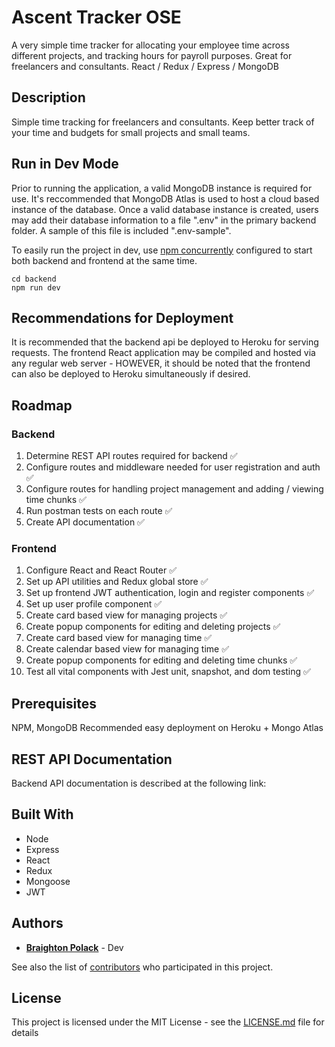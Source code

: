 # Ascent Tracker OSE
A very simple time tracker for allocating your employee time across different projects, and tracking hours for payroll purposes. Great for freelancers and consultants.
React / Redux / Express / MongoDB 

## Description
Simple time tracking for freelancers and consultants. Keep better track of your time and budgets for small projects and small teams.

## Run in Dev Mode
Prior to running the application, a valid MongoDB instance is required for use. It's reccommended that MongoDB Atlas is used to host a cloud based instance of the database. Once a valid database instance is created, users may add their database information to a file ".env" in the primary backend folder. A sample of this file is included ".env-sample".

To easily run the project in dev, use [npm concurrently](https://www.npmjs.com/package/concurrently) configured to start both backend and frontend at the same time.
```
cd backend
npm run dev
```

## Recommendations for Deployment
It is recommended that the backend api be deployed to Heroku for serving requests. The frontend React application may be compiled and hosted via any regular web server - HOWEVER, it should be noted that the frontend can also be deployed to Heroku simultaneously if desired. 

## Roadmap

### Backend

1. Determine REST API routes required for backend :white_check_mark:
2. Configure routes and middleware needed for user registration and auth :white_check_mark:
3. Configure routes for handling project management and adding / viewing time chunks :white_check_mark:
4. Run postman tests on each route :white_check_mark:
5. Create API documentation :white_check_mark:

### Frontend

1. Configure React and React Router :white_check_mark:
2. Set up API utilities and Redux global store :white_check_mark:
3. Set up frontend JWT authentication, login and register components :white_check_mark:
4. Set up user profile component :white_check_mark:
5. Create card based view for managing projects :white_check_mark:
6. Create popup components for editing and deleting projects :white_check_mark:
7. Create card based view for managing time :white_check_mark:
8. Create calendar based view for managing time :white_check_mark:
9. Create popup components for editing and deleting time chunks :white_check_mark:
10. Test all vital components with Jest unit, snapshot, and dom testing :white_check_mark:

## Prerequisites

NPM, MongoDB
Recommended easy deployment on Heroku + Mongo Atlas

## REST API Documentation

Backend API documentation is described at the following link:


## Built With

* Node
* Express
* React
* Redux
* Mongoose
* JWT

## Authors

* **[Braighton Polack](https://github.com/bpolack/)** - Dev

See also the list of [contributors](https://github.com/bpolack/ascent-tracker-ose/contributors) who participated in this project.

## License

This project is licensed under the MIT License - see the [LICENSE.md](LICENSE.md) file for details
